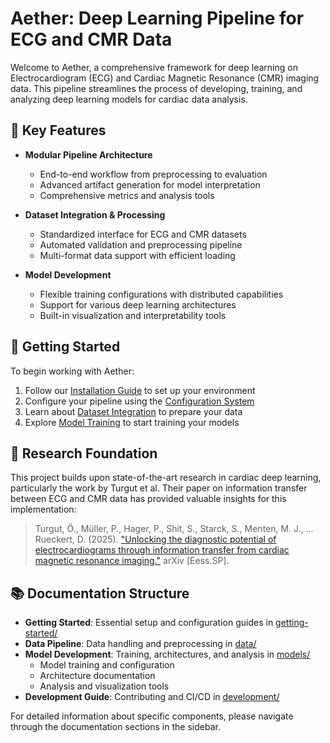# Aether: Deep Learning Pipeline for ECG and CMR Data

Welcome to Aether, a comprehensive framework for deep learning on Electrocardiogram (ECG) and Cardiac Magnetic Resonance (CMR) imaging data. This pipeline streamlines the process of developing, training, and analyzing deep learning models for cardiac data analysis.

## 🎯 Key Features

- **Modular Pipeline Architecture**
    - End-to-end workflow from preprocessing to evaluation
    - Advanced artifact generation for model interpretation
    - Comprehensive metrics and analysis tools

- **Dataset Integration & Processing**
    - Standardized interface for ECG and CMR datasets
    - Automated validation and preprocessing pipeline
    - Multi-format data support with efficient loading

- **Model Development**
    - Flexible training configurations with distributed capabilities
    - Support for various deep learning architectures
    - Built-in visualization and interpretability tools

## 🚀 Getting Started

To begin working with Aether:

1. Follow our [Installation Guide](getting-started/installation.md) to set up your environment
2. Configure your pipeline using the [Configuration System](getting-started/configuration.md)
3. Learn about [Dataset Integration](data/datasets.md) to prepare your data
4. Explore [Model Training](models/training.md) to start training your models

## 🔬 Research Foundation

This project builds upon state-of-the-art research in cardiac deep learning, particularly the work by Turgut et al. Their paper on information transfer between ECG and CMR data has provided valuable insights for this implementation:

> Turgut, Ö., Müller, P., Hager, P., Shit, S., Starck, S., Menten, M. J., … Rueckert, D. (2025). ["Unlocking the diagnostic potential of electrocardiograms through information transfer from cardiac magnetic resonance imaging."](http://arxiv.org/abs/2308.05764) arXiv [Eess.SP].

## 📚 Documentation Structure

- **Getting Started**: Essential setup and configuration guides in [getting-started/](getting-started/installation.md)
- **Data Pipeline**: Data handling and preprocessing in [data/](data/datasets.md)
- **Model Development**: Training, architectures, and analysis in [models/](models/architectures.md)
    - Model training and configuration
    - Architecture documentation
    - Analysis and visualization tools
- **Development Guide**: Contributing and CI/CD in [development/](development/ci-cd.md)

For detailed information about specific components, please navigate through the documentation sections in the sidebar.